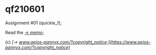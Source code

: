 # qf210601

Assignment #01 (quickie_f);

Read the *[→ memo;](https://www.pannyx.com/?devel&j=2106j)*

(c) *[→ www.aejos-pannyx.com/?copyright_notice;](https://www.aejos-pannyx.com/?copyright_notice)*
